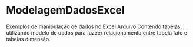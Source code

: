 # ModelagemDadosExcel
Exemplos de manipulação de dados no Excel
Arquivo Contendo tabelas, utilizando modelo de dados para fazeer relacionamento entre tabela fato e tabelas dimensão.

